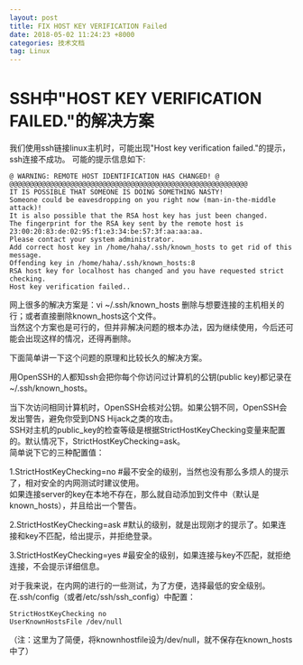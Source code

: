 ```yaml
---
layout: post
title: FIX HOST KEY VERIFICATION Failed
date: 2018-05-02 11:24:23 +8000
categories: 技术文档
tag: Linux
---
```




# SSH中"HOST KEY VERIFICATION FAILED."的解决方案

我们使用ssh链接linux主机时，可能出现"Host key verification failed."的提示，ssh连接不成功。
可能的提示信息如下:


```shell
@ WARNING: REMOTE HOST IDENTIFICATION HAS CHANGED! @
@@@@@@@@@@@@@@@@@@@@@@@@@@@@@@@@@@@@@@@@@@@@@@@@@@@@@@@@@@@
IT IS POSSIBLE THAT SOMEONE IS DOING SOMETHING NASTY!
Someone could be eavesdropping on you right now (man-in-the-middle attack)!
It is also possible that the RSA host key has just been changed.
The fingerprint for the RSA key sent by the remote host is
23:00:20:83:de:02:95:f1:e3:34:be:57:3f:aa:aa:aa.
Please contact your system administrator.
Add correct host key in /home/haha/.ssh/known_hosts to get rid of this message.
Offending key in /home/haha/.ssh/known_hosts:8
RSA host key for localhost has changed and you have requested strict checking.
Host key verification failed..
```


网上很多的解决方案是：vi ~/.ssh/known_hosts 删除与想要连接的主机相关的行；或者直接删除known_hosts这个文件。<br>
当然这个方案也是可行的，但并非解决问题的根本办法，因为继续使用，今后还可能会出现这样的情况，还得再删除。

下面简单讲一下这个问题的原理和比较长久的解决方案。

用OpenSSH的人都知ssh会把你每个你访问过计算机的公钥(public key)都记录在~/.ssh/known_hosts。<br>

当下次访问相同计算机时，OpenSSH会核对公钥。如果公钥不同，OpenSSH会发出警告，避免你受到DNS Hijack之类的攻击。<br>SSH对主机的public_key的检查等级是根据StrictHostKeyChecking变量来配置的。默认情况下，StrictHostKeyChecking=ask。<br>简单说下它的三种配置值：

1.StrictHostKeyChecking=no  #最不安全的级别，当然也没有那么多烦人的提示了，相对安全的内网测试时建议使用。<br>如果连接server的key在本地不存在，那么就自动添加到文件中（默认是known_hosts），并且给出一个警告。

2.StrictHostKeyChecking=ask #默认的级别，就是出现刚才的提示了。如果连接和key不匹配，给出提示，并拒绝登录。

3.StrictHostKeyChecking=yes #最安全的级别，如果连接与key不匹配，就拒绝连接，不会提示详细信息。

对于我来说，在内网的进行的一些测试，为了方便，选择最低的安全级别。在.ssh/config（或者/etc/ssh/ssh_config）中配置：

```shell
StrictHostKeyChecking no
UserKnownHostsFile /dev/null
```

（注：这里为了简便，将knownhostfile设为/dev/null，就不保存在known_hosts中了）

